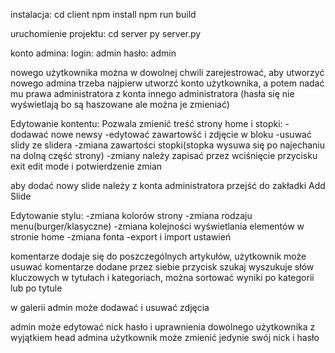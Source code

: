 instalacja:
cd client
npm install
npm run build

uruchomienie projektu:
cd server
py server.py

konto admina:
login: admin
hasło: admin

nowego użytkownika można w dowolnej chwili zarejestrować, aby utworzyć nowego admina trzeba najpierw
utworzć konto użytkownika, a potem nadać mu prawa administratora z konta innego administratora (hasła się nie wyświetlają bo są haszowane ale można je zmieniać)

Edytowanie kontentu:
Pozwala zmienić treść strony home i stopki:
-dodawać nowe newsy
-edytować zawartowść i zdjęcie w bloku
-usuwać slidy ze slidera
-zmiana zawartości stopki(stopka wysuwa się po najechaniu na dolną część strony)
-zmiany należy zapisać przez wciśnięcie przycisku exit edit mode i potwierdzenie zmian

aby dodać nowy slide należy z konta administratora przejść do zakładki Add Slide

Edytowanie stylu:
-zmiana kolorów strony
-zmiana rodzaju menu(burger/klasyczne)
-zmiana kolejności wyświetlania elementów w stronie home
-zmiana fonta
-export i import ustawień

komentarze dodaje się do poszczególnych artykułów, użytkownik może usuwać komentarze dodane przez siebie
przycisk szukaj wyszukuje słów kluczowych w tytułach i kategoriach, można sortować wyniki po kategorii lub po tytule

w galerii admin może dodawać i usuwać zdjęcia

admin może edytować nick hasło i uprawnienia dowolnego użytkownika z wyjątkiem head admina
użytkownik może zmienić jedynie swój nick i hasło
